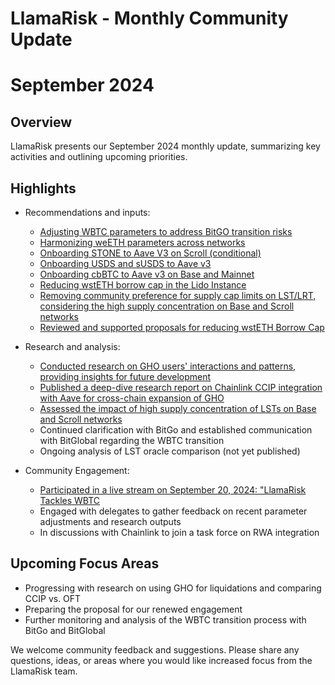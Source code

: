 # LlamaRisk - Monthly Community Update 

# September 2024

## Overview

LlamaRisk presents our September 2024 monthly update, summarizing key activities and outlining upcoming priorities.

## Highlights

* Recommendations and inputs:
  * [Adjusting WBTC parameters to address BitGO transition risks](https://governance.aave.com/t/arfc-adjusting-wbtc-parameters-to-address-bitgo-transition-risks)
  * [Harmonizing weETH parameters across networks](https://governance.aave.com/t/arfc-harmonize-weeth-parameters)
  * [Onboarding STONE to Aave V3 on Scroll (conditional)](https://governance.aave.com/t/arfc-onboard-stone-to-aave-v3-on-scroll)
  * [Onboarding USDS and sUSDS to Aave v3](https://governance.aave.com/t/temp-check-onboard-usds-and-susds-to-aave-v3)
  * [Onboarding cbBTC to Aave v3 on Base and Mainnet](https://governance.aave.com/t/temp-check-onboard-cbbtc-to-aave-v3-on-base)
  * [Reducing wstETH borrow cap in the Lido Instance](https://governance.aave.com/t/arfc-lido-instance-reduce-wsteth-borrow-cap)
  * [Removing community preference for supply cap limits on LST/LRT, considering the high supply concentration on Base and Scroll networks](https://governance.aave.com/t/arfc-remove-community-preference-for-supply-cap-limits)
  * [Reviewed and supported proposals for reducing wstETH Borrow Cap](https://governance.aave.com/t/arfc-lido-instance-reduce-wsteth-borrow-cap)

* Research and analysis: 
  * [Conducted research on GHO users' interactions and patterns, providing insights for future development](https://gho.llamarisk.com/posts/gho-users/)
  * [Published a deep-dive research report on Chainlink CCIP integration with Aave for cross-chain expansion of GHO](https://www.llamarisk.com/research/explainer-series-ccip)
  * [Assessed the impact of high supply concentration of LSTs on Base and Scroll networks](https://governance.aave.com/t/arfc-remove-community-preference-for-supply-cap-limits/19009/2?u=llamarisk)
  * Continued clarification with BitGo and established communication with BitGlobal regarding the WBTC transition
  * Ongoing analysis of LST oracle comparison (not yet published)

* Community Engagement:
  * [Participated in a live stream on September 20, 2024: "LlamaRisk Tackles WBTC](https://x.com/i/broadcasts/1gqxvNMdgMOxB)
  * Engaged with delegates to gather feedback on recent parameter adjustments and research outputs
  * In discussions with Chainlink to join a task force on RWA integration

## Upcoming Focus Areas
  * Progressing with research on using GHO for liquidations and comparing CCIP vs. OFT
  * Preparing the proposal for our renewed engagement
  * Further monitoring and analysis of the WBTC transition process with BitGo and BitGlobal

We welcome community feedback and suggestions. Please share any questions, ideas, or areas where you would like increased focus from the LlamaRisk team.
